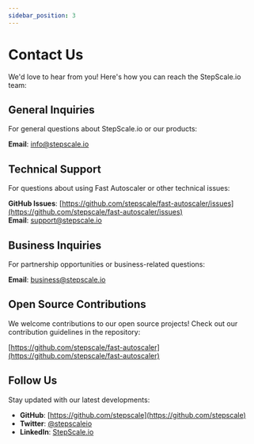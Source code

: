 ```yaml
---
sidebar_position: 3
---
```


# Contact Us

We'd love to hear from you! Here's how you can reach the StepScale.io team:

## General Inquiries

For general questions about StepScale.io or our products:

**Email**: [info@stepscale.io](mailto:info@stepscale.io)

## Technical Support

For questions about using Fast Autoscaler or other technical issues:

**GitHub Issues**: [https://github.com/stepscale/fast-autoscaler/issues](https://github.com/stepscale/fast-autoscaler/issues)  
**Email**: [support@stepscale.io](mailto:support@stepscale.io)

## Business Inquiries

For partnership opportunities or business-related questions:

**Email**: [business@stepscale.io](mailto:business@stepscale.io)

## Open Source Contributions

We welcome contributions to our open source projects! Check out our contribution guidelines in the repository:

[https://github.com/stepscale/fast-autoscaler](https://github.com/stepscale/fast-autoscaler)

## Follow Us

Stay updated with our latest developments:

- **GitHub**: [https://github.com/stepscale](https://github.com/stepscale)
- **Twitter**: [@stepscaleio](https://twitter.com/stepscaleio)
- **LinkedIn**: [StepScale.io](https://linkedin.com/company/stepscale)